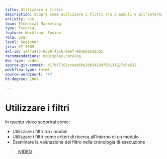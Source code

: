 ```yaml
---
title: Utilizzare i filtri
description: Scopri come utilizzare i filtri tra i moduli e all’interno di questi e come rivedere la cronologia di esecuzione, il tutto in  [!DNL Adobe Workfront Fusion].
activity: use
team: Technical Marketing
type: Tutorial
feature: Workfront Fusion
role: User
level: Beginner
jira: KT-9005
exl-id: 1e47a475-0d20-4516-b6ef-86166263d3b5
recommendations: noDisplay,catalog
doc-type: video
source-git-commit: d17df7162ccaab6b62db34209f50131927c0a532
workflow-type: tm+mt
source-wordcount: '47'
ht-degree: 100%

---
```


# Utilizzare i filtri

In questo video scoprirai come:

* Utilizzare i filtri tra i moduli
* Utilizzare i filtri come criteri di ricerca all’interno di un modulo
* Esaminare la valutazione del filtro nella cronologia di esecuzione

>[!VIDEO](https://video.tv.adobe.com/v/3416473/?quality=12&learn=on&enablevpops&captions=ita)
